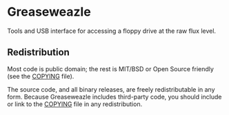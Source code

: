 # Greaseweazle

Tools and USB interface for accessing a floppy drive at the raw flux level.

## Redistribution

Most code is public domain; the rest is MIT/BSD or Open Source friendly
(see the [COPYING](COPYING) file).

The source code, and all binary releases, are freely redistributable
in any form. Because Greaseweazle includes third-party code, you should
include or link to the [COPYING](COPYING) file in any redistribution.
